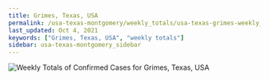 ```yaml
---
title: Grimes, Texas, USA
permalink: /usa-texas-montgomery/weekly_totals/usa-texas-grimes-weekly_totals.html
last_updated: Oct 4, 2021
keywords: ["Grimes, Texas, USA", "weekly totals"]
sidebar: usa-texas-montgomery_sidebar
---
```


![Weekly Totals of Confirmed Cases for Grimes, Texas, USA](/covid_tracker/images/graphs/usa-texas-grimes-weekly_totals_graph.png)
